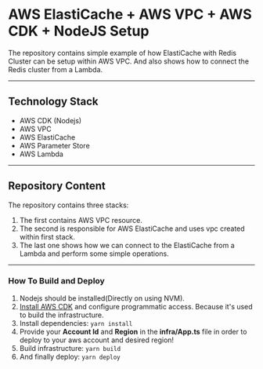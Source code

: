# AWS ElastiCache + AWS VPC + AWS CDK + NodeJS Setup 

The repository contains simple example of how ElastiCache with Redis Cluster can be setup within AWS VPC. And also shows how to connect the Redis cluster from a Lambda. 

___
## Technology Stack
- AWS CDK (Nodejs)
- AWS VPC
- AWS ElastiCache
- AWS Parameter Store
- AWS Lambda

___
## Repository Content
The repository contains three stacks:
1. The first contains AWS VPC resource.
2. The second is responsible for AWS ElastiCache and uses vpc created within first stack.
3. The last one shows how we can connect to the ElastiCache from a Lambda and perform some simple operations.

___

### How To Build and Deploy
1. Nodejs should be installed(Directly on using NVM).
2. [Install AWS CDK](https://docs.aws.amazon.com/cdk/v2/guide/getting_started.html) and configure programmatic access. Because it's used to build the infrastructure. 
3. Install dependencies: ```yarn install```
4. Provide your **Account Id** and **Region**  in the **infra/App.ts** file in order to deploy to your aws account and desired region!
5. Build infrastructure: ```yarn build```
6. And finally deploy: ```yarn deploy```